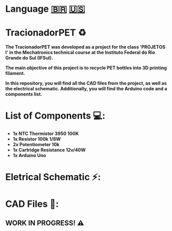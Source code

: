 # Language [🇧🇷](https://github.com/ThaylorLT/TracionadorPET/blob/main/README.md) [🇺🇸](https://github.com/ThaylorLT/TracionadorPET/blob/main/README.en.md)

# TracionadorPET ♻️

<p><b>The TracionadorPET was developed as a project for the class 'PROJETOS I' in the Mechatronics technical course at the Instituto Federal do Rio Grande do Sul (IFSul).</b></p>
<p><b>The main objective of this project is to recycle PET bottles into 3D printing filament.</b></p>
<p><b>In this repository, you will find all the CAD files from the project, as well as the electrical schematic. Additionally, you will find the Arduino code and a components list.</b></p>


# List of Components 💻:
- **1x NTC Thermistor 3950 100K**
- **1x Resistor 100k 1/8W**
- **2x Potentiometer 10k**
- **1x Cartridge Resistance 12v/40W**
- **1x Arduino Uno**

# Eletrical Schematic ⚡:

# CAD Files 🔨:
 
## WORK IN PROGRESS! ⚠️
